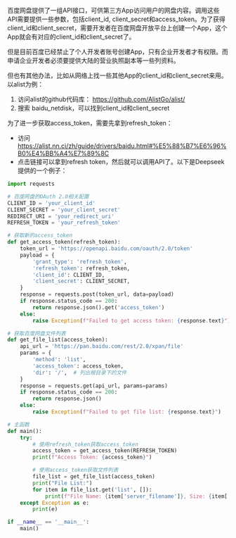 百度网盘提供了一组API接口，可供第三方App访问用户的网盘内容。调用这些API需要提供一些参数，包括client_id, client_secret和access_token。为了获得client_id和client_secret，需要开发者在百度网盘开放平台上创建一个App，这个App就会有对应的client_id和client_secret了。

但是目前百度已经禁止了个人开发者账号创建App，只有企业开发者才有权限。而申请企业开发者必须要提供大陆的营业执照副本等一些列资料。

但也有其他办法，比如从网络上找一些其他App的client_id和client_secret来用。以alist为例：
1. 访问alist的github代码库： https://github.com/AlistGo/alist/
2. 搜索 baidu_netdisk，可以找到client_id和client_secret

为了进一步获取access_token，需要先拿到refresh_token：
- 访问 https://alist.nn.ci/zh/guide/drivers/baidu.html#%E5%88%B7%E6%96%B0%E4%BB%A4%E7%89%8C
- 点击链接可以拿到refresh token，然后就可以调用API了。以下是Deepseek提供的一个例子：

```python
import requests

# 百度网盘的OAuth 2.0相关配置
CLIENT_ID = 'your_client_id'
CLIENT_SECRET = 'your_client_secret'
REDIRECT_URI = 'your_redirect_uri'
REFRESH_TOKEN = 'your_refresh_token'

# 获取新的access_token
def get_access_token(refresh_token):
    token_url = 'https://openapi.baidu.com/oauth/2.0/token'
    payload = {
        'grant_type': 'refresh_token',
        'refresh_token': refresh_token,
        'client_id': CLIENT_ID,
        'client_secret': CLIENT_SECRET,
    }
    response = requests.post(token_url, data=payload)
    if response.status_code == 200:
        return response.json().get('access_token')
    else:
        raise Exception(f"Failed to get access token: {response.text}")

# 获取百度网盘文件列表
def get_file_list(access_token):
    api_url = 'https://pan.baidu.com/rest/2.0/xpan/file'
    params = {
        'method': 'list',
        'access_token': access_token,
        'dir': '/',  # 列出根目录下的文件
    }
    response = requests.get(api_url, params=params)
    if response.status_code == 200:
        return response.json()
    else:
        raise Exception(f"Failed to get file list: {response.text}")

# 主函数
def main():
    try:
        # 使用refresh_token获取access_token
        access_token = get_access_token(REFRESH_TOKEN)
        print(f"Access Token: {access_token}")

        # 使用access_token获取文件列表
        file_list = get_file_list(access_token)
        print("File List:")
        for item in file_list.get('list', []):
            print(f"File Name: {item['server_filename']}, Size: {item['size']} bytes")
    except Exception as e:
        print(e)

if __name__ == '__main__':
    main()
```

